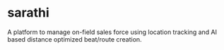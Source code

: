 # sarathi

A platform to manage on-field sales force using location tracking and AI based distance optimized beat/route creation.
